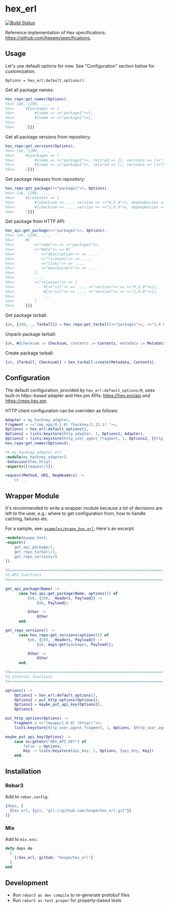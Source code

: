 # hex_erl

[![Build Status](https://travis-ci.org/hexpm/hex_erl.svg?branch=master)](https://travis-ci.org/hexpm/hex_erl)

Reference implementation of Hex specifications: https://github.com/hexpm/specifications.

## Usage

Let's use default options for now. See "Configuration" section below for customization.

```
Options = hex_erl:default_options().
```

Get all package names:

```erlang
hex_repo:get_names(Options).
%%=> {ok, {200, ...,
%%=>     #{packages => [
%%=>         #{name => <<"package1">>},
%%=>         #{name => <<"package2">>},
%%=>         ...
%%=>     ]}}}
```

Get all package versions from repository:

```erlang
hex_repo:get_versions(Options).
%%=> {ok, {200, ...,
%%=>     #{packages => [
%%=>         #{name => <<"package1">>, retired => [], versions => [<<"1.0.0">>]},
%%=>         #{name => <<"package2">>, retired => [], versions => [<<"0.5.0">>]},
%%=>     ]}}}
```

Get package releases from repository:

```erlang
hex_repo:get_package(<<"package1">>, Options).
%%=> {ok, {200, ...,
%%=>     #{releases => [
%%=>         #{checksum => ..., version => <<"0.5.0">>, dependencies => []}],
%%=>         #{checksum => ..., version => <<"1.0.0">>, dependencies => []}],
%%=>     ]}}}
```

Get package from HTTP API:

```erlang
hex_api:get_package(<<"package1">>, Options).
%%=> {ok, {200, ...,
%%=>     #{
%%=>         <<"name">> => <<"package1">>,
%%=>         <<"meta">> => #{
%%=>            <<"description">> => ...,
%%=>            <<"licenses">> => ...,
%%=>            <<"links">> => ...,
%%=>            <<"maintainers">> => ...,
%%=>         },
%%=>         ...,
%%=>         <<"releases">> => [
%%=>             #{<<"url">> => ..., <<"version">> => <<"0.5.0">>}],
%%=>             #{<<"url">> => ..., <<"version">> => <<"1.0.0">>}],
%%=>             ...
%%=>         ]
%%=>     }}}
```

Get package tarball:

```erlang
{ok, {200, _, Tarball}} = hex_repo:get_tarball(<<"package1">>, <<"1.0.0">>, Options).
```

Unpack package tarball:

```erlang
{ok, #{checksum := Checksum, contents := Contents, metadata := Metadata}} = hex_tarball:unpack(Tarball, memory).
```

Create package tarball:

```erlang
{ok, {Tarball, Checksum}} = hex_tarball:create(Metadata, Contents).
```

## Configuration

The default configuration, provided by `hex_erl:default_options/0`, uses built-in httpc-based adapter and Hex.pm APIs:
<https://hex.pm/api> and <https://repo.hex.pm>.

HTTP client configuration can be overriden as follows:

```erlang
Adapter = my_hackney_adapter,
Fragment = <<"(my_app/0.1.0) (hackney/1.12.1) ">>,
Options1 = hex_erl:default_options(),
Options2 = lists:keystore(http_adapter, 1, Options1, Adapter),
Options3 = lists:keystore(http_user_agent_fragment, 1, Options2, {http_user_agent_fragment, Fragment}),
hex_repo:get_names(Options3).

%% my_hackney_adapter.erl
-module(my_hackney_adapter).
-behaviour(hex_http).
-exports([request/3]).

request(Method, URI, ReqHeaders) ->
    %% ...
```

## Wrapper Module

It's recommended to write a wrapper module because a lot of decisions are left to the user, e.g.:
where to get configuration from, how to handle caching, failures etc.

For a sample, see: [`examples/myapp_hex.erl`](examples/myapp_hex.erl). Here's an excerpt:

```erlang
-module(myapp_hex).
-export([
    get_api_package/1,
    get_repo_tarball/2,
    get_repo_versions/0
]).

%%====================================================================
%% API functions
%%====================================================================

get_api_package(Name) ->
      case hex_api:get_package(Name, options()) of
          {ok, {200, _Headers, Payload}} ->
              {ok, Payload};

          Other ->
              Other
      end.

get_repo_versions() ->
      case hex_repo:get_versions(options()) of
          {ok, {200, _Headers, Payload}} ->
              {ok, maps:get(packages, Payload)};

          Other ->
              Other
      end.

%%====================================================================
%% Internal functions
%%====================================================================

options() ->
    Options1 = hex_erl:default_options(),
    Options2 = put_http_options(Options1),
    Options3 = maybe_put_api_key(Options2),
    Options3.

put_http_options(Options) ->
    Fragment = <<"(myapp/1.0.0) (httpc)">>,
    lists:keystore(http_user_agent_fragment, 1, Options, {http_user_agent_fragment, Fragment}).

maybe_put_api_key(Options) ->
    case os:getenv("HEX_API_KEY") of
        false -> Options;
        Key -> lists:keystore(api_key, 1, Options, {api_key, Key})
    end.
```

## Installation

### Rebar3

Add to `rebar.config`:

```erlang
{deps, [
  {hex_erl, {git, "git://github.com/hexpm/hex_erl.git"}}
]}
```

### Mix

Add to `mix.exs`:

```elixir
defp deps do
  [
    {:hex_erl, github: "hexpm/hex_erl"}
  ]
end
```

## Development

* Run `rebar3 as dev compile` to re-generate protobuf files
* Run `rebar3 as test proper` for property-based tests
